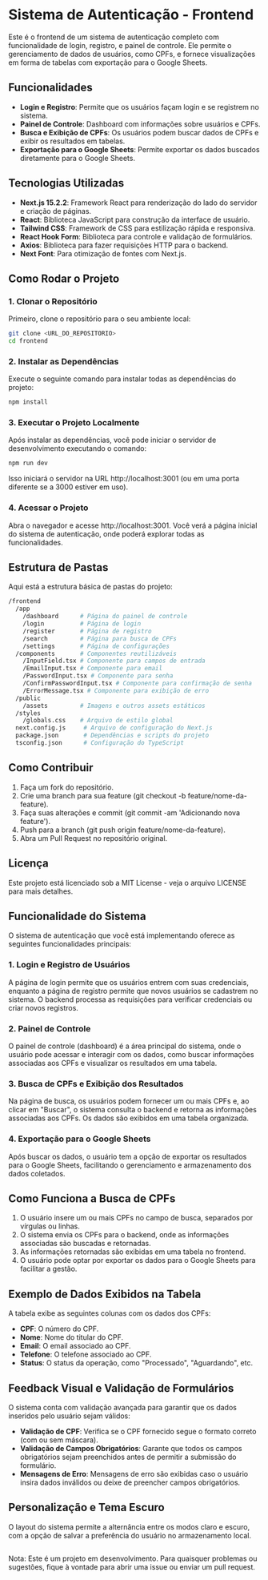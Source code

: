# Sistema de Autenticação - Frontend

Este é o frontend de um sistema de autenticação completo com funcionalidade de login, registro, e painel de controle. Ele permite o gerenciamento de dados de usuários, como CPFs, e fornece visualizações em forma de tabelas com exportação para o Google Sheets.

## Funcionalidades

- **Login e Registro**: Permite que os usuários façam login e se registrem no sistema.
- **Painel de Controle**: Dashboard com informações sobre usuários e CPFs.
- **Busca e Exibição de CPFs**: Os usuários podem buscar dados de CPFs e exibir os resultados em tabelas.
- **Exportação para o Google Sheets**: Permite exportar os dados buscados diretamente para o Google Sheets.

## Tecnologias Utilizadas

- **Next.js 15.2.2**: Framework React para renderização do lado do servidor e criação de páginas.
- **React**: Biblioteca JavaScript para construção da interface de usuário.
- **Tailwind CSS**: Framework de CSS para estilização rápida e responsiva.
- **React Hook Form**: Biblioteca para controle e validação de formulários.
- **Axios**: Biblioteca para fazer requisições HTTP para o backend.
- **Next Font**: Para otimização de fontes com Next.js.

## Como Rodar o Projeto

### 1. Clonar o Repositório

Primeiro, clone o repositório para o seu ambiente local:

```bash
git clone <URL_DO_REPOSITORIO>
cd frontend
```
### 2. Instalar as Dependências

Execute o seguinte comando para instalar todas as dependências do projeto:

```bash
npm install
```

### 3. Executar o Projeto Localmente

Após instalar as dependências, você pode iniciar o servidor de desenvolvimento executando o comando:

```bash
npm run dev
```

Isso iniciará o servidor na URL http://localhost:3001 (ou em uma porta diferente se a 3000 estiver em uso).

### 4. Acessar o Projeto

Abra o navegador e acesse http://localhost:3001. Você verá a página inicial do sistema de autenticação, onde poderá explorar todas as funcionalidades.

## Estrutura de Pastas

Aqui está a estrutura básica de pastas do projeto:

```bash
/frontend
  /app
    /dashboard      # Página do painel de controle
    /login          # Página de login
    /register       # Página de registro
    /search         # Página para busca de CPFs
    /settings       # Página de configurações
  /components       # Componentes reutilizáveis
    /InputField.tsx # Componente para campos de entrada
    /EmailInput.tsx # Componente para email
    /PasswordInput.tsx # Componente para senha
    /ConfirmPasswordInput.tsx # Componente para confirmação de senha
    /ErrorMessage.tsx # Componente para exibição de erro
  /public
    /assets         # Imagens e outros assets estáticos
  /styles
    /globals.css    # Arquivo de estilo global
  next.config.js     # Arquivo de configuração do Next.js
  package.json       # Dependências e scripts do projeto
  tsconfig.json      # Configuração do TypeScript
```

## Como Contribuir

1. Faça um fork do repositório.
2. Crie uma branch para sua feature (git checkout -b feature/nome-da-feature).
3. Faça suas alterações e commit (git commit -am 'Adicionando nova feature').
4. Push para a branch (git push origin feature/nome-da-feature).
5. Abra um Pull Request no repositório original.

## Licença

Este projeto está licenciado sob a MIT License - veja o arquivo LICENSE para mais detalhes.

## Funcionalidade do Sistema

O sistema de autenticação que você está implementando oferece as seguintes funcionalidades principais:

### 1. Login e Registro de Usuários

A página de login permite que os usuários entrem com suas credenciais, enquanto a página de registro permite que novos usuários se cadastrem no sistema. O backend processa as requisições para verificar credenciais ou criar novos registros.

### 2. Painel de Controle

O painel de controle (dashboard) é a área principal do sistema, onde o usuário pode acessar e interagir com os dados, como buscar informações associadas aos CPFs e visualizar os resultados em uma tabela.

### 3. Busca de CPFs e Exibição dos Resultados

Na página de busca, os usuários podem fornecer um ou mais CPFs e, ao clicar em "Buscar", o sistema consulta o backend e retorna as informações associadas aos CPFs. Os dados são exibidos em uma tabela organizada.

### 4. Exportação para o Google Sheets

Após buscar os dados, o usuário tem a opção de exportar os resultados para o Google Sheets, facilitando o gerenciamento e armazenamento dos dados coletados.

## Como Funciona a Busca de CPFs

1. O usuário insere um ou mais CPFs no campo de busca, separados por vírgulas ou linhas.
2. O sistema envia os CPFs para o backend, onde as informações associadas são buscadas e retornadas.
3. As informações retornadas são exibidas em uma tabela no frontend.
4. O usuário pode optar por exportar os dados para o Google Sheets para facilitar a gestão.

## Exemplo de Dados Exibidos na Tabela

A tabela exibe as seguintes colunas com os dados dos CPFs:

- **CPF**: O número do CPF.
- **Nome**: Nome do titular do CPF.
- **Email**: O email associado ao CPF.
- **Telefone**: O telefone associado ao CPF.
- **Status**: O status da operação, como "Processado", "Aguardando", etc.

## Feedback Visual e Validação de Formulários

O sistema conta com validação avançada para garantir que os dados inseridos pelo usuário sejam válidos:

- **Validação de CPF**: Verifica se o CPF fornecido segue o formato correto (com ou sem máscara).
- **Validação de Campos Obrigatórios**: Garante que todos os campos obrigatórios sejam preenchidos antes de permitir a submissão do formulário.
- **Mensagens de Erro**: Mensagens de erro são exibidas caso o usuário insira dados inválidos ou deixe de preencher campos obrigatórios.

## Personalização e Tema Escuro

O layout do sistema permite a alternância entre os modos claro e escuro, com a opção de salvar a preferência do usuário no armazenamento local.

## 

Nota: Este é um projeto em desenvolvimento. Para quaisquer problemas ou sugestões, fique à vontade para abrir uma issue ou enviar um pull request.